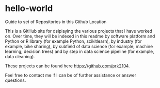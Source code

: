 # hello-world
Guide to set of Repositories in this Github Location

This is a GitHub site for dsiplaying the various projects that I have worked on.  Over time, they will be indexed in this readme by software platform and Python or R library (for example Python, scikitlearn), by industry (for example, bike sharing), by subfield of data science (for example, machine learning, decision trees) and by step in data science pipeline (for example, data cleaning).

These projects can be found here https://github.com/prk2104.

Feel free to contact me if I can be of further assistance or answer questions.
